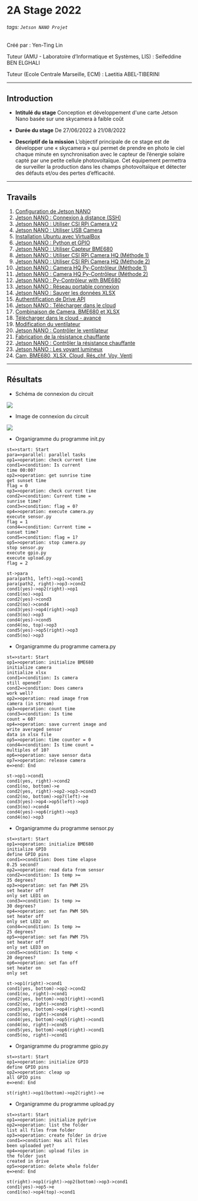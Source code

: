 # **2A Stage 2022**
###### tags: `Jetson NANO Projet`
Créé par : Yen-Ting Lin

Tuteur (AMU - Laboratoire d’Informatique et Systèmes, LIS) : Seifeddine BEN ELGHALI

Tuteur (Ecole Centrale Marseille, ECM) : Laetitia ABEL-TIBERINI

----------------
## **Introduction**
- **Intitulé du stage**
Conception et développement d'une carte Jetson Nano basée sur une skycamera à faible coût

- **Durée du stage**
De 27/06/2022 à 21/08/2022

- **Descriptif de la mission**
L’objectif principale de ce stage est de développer une « skycamera » qui permet de prendre en photo le ciel chaque minute en synchronisation avec le capteur de l’énergie solaire capté par une petite cellule photovoltaïque. Cet équipement permettra de surveiller la production dans les champs photovoltaïque et détecter des défauts et/ou des pertes d’efficacité.

----------------
## **Travails**
1. [Configuration de Jetson NANO](https://hackmd.io/@8KbRc796SnuYA2Dvsvk_BA/BJHzEBu59)
2. [Jetson NANO : Connexion à distance (SSH)](https://hackmd.io/@8KbRc796SnuYA2Dvsvk_BA/r1d2L5O55)
3. [Jetson NANO : Utiliser CSI RPi Camera V2](https://hackmd.io/@8KbRc796SnuYA2Dvsvk_BA/SkYjr6K5q)
4. [Jetson NANO : Utiliser USB Camera](https://hackmd.io/@8KbRc796SnuYA2Dvsvk_BA/Hy_8eJs5c)
5. [Installation Ubuntu avec VirtualBox](https://hackmd.io/@8KbRc796SnuYA2Dvsvk_BA/HJh7Zq39q)
6. [Jetson NANO : Python et GPIO](https://hackmd.io/@8KbRc796SnuYA2Dvsvk_BA/HksHoJscq)
7. [Jetson NANO : Utiliser Capteur BME680](https://hackmd.io/@8KbRc796SnuYA2Dvsvk_BA/Byshh0c9c)
8. [Jetson NANO : Utiliser CSI RPi Camera HQ (Méthode 1)](https://hackmd.io/@8KbRc796SnuYA2Dvsvk_BA/Hk5h0kqc9)
9. [Jetson NANO : Utiliser CSI RPi Camera HQ (Méthode 2)](https://hackmd.io/@8KbRc796SnuYA2Dvsvk_BA/rkFWNefi9)
10. [Jetson NANO : Camera HQ Py-Contrôleur (Méthode 1)](https://hackmd.io/@8KbRc796SnuYA2Dvsvk_BA/HkHkKXni5)
11. [Jetson NANO : Camera HQ Py-Contrôleur (Méthode 2)](https://hackmd.io/@8KbRc796SnuYA2Dvsvk_BA/Byph1P3jq)
13. [Jetson NANO : Py-Contrôleur with BME680](https://hackmd.io/@8KbRc796SnuYA2Dvsvk_BA/H1C-ZlJnc)
14. [Jetson NANO : Réseau portable connexion](https://hackmd.io/@8KbRc796SnuYA2Dvsvk_BA/rykj9Gu2q)
15. [Jetson NANO : Sauver les données XLSX](https://hackmd.io/@8KbRc796SnuYA2Dvsvk_BA/BygIVKST5)
16. [Authentification de Drive API](https://hackmd.io/@8KbRc796SnuYA2Dvsvk_BA/rJdsF58p9)
17. [Jetson NANO : Télécharger dans le cloud](https://hackmd.io/@8KbRc796SnuYA2Dvsvk_BA/Sk7NCdS65)
18. [Combinaison de Camera, BME680 et XLSX](https://hackmd.io/@8KbRc796SnuYA2Dvsvk_BA/BkMkh7wp5)
19. [Télécharger dans le cloud - avancé](https://hackmd.io/@8KbRc796SnuYA2Dvsvk_BA/ryZx4vvTq)
20. [Modification du ventilateur](https://hackmd.io/@8KbRc796SnuYA2Dvsvk_BA/ryuJp4rnq)
21. [Jetson NANO : Contrôler le ventilateur](https://hackmd.io/@8KbRc796SnuYA2Dvsvk_BA/rJXeGwt3c)
22. [Fabrication de la résistance chauffante](https://hackmd.io/@8KbRc796SnuYA2Dvsvk_BA/SyPai8r3c)
23. [Jetson NANO : Contrôler la résistance chauffante](https://hackmd.io/@8KbRc796SnuYA2Dvsvk_BA/H17mcuhp9)
24. [Jetson NANO : Les voyant lumineux](https://hackmd.io/@8KbRc796SnuYA2Dvsvk_BA/Hk5UjJIaq)
25. [Cam, BME680, XLSX, Cloud, Rés_chf, Voy, Venti](https://hackmd.io/@8KbRc796SnuYA2Dvsvk_BA/HJtEYHxCq)

----------------
## **Résultats**
- Schéma de connexion du circuit

![](https://i.imgur.com/jmdfilS.png)

- Image de connexion du circuit

![](https://i.imgur.com/frOFnaQ.jpg)

- Organigramme du programme init.py
```flow
st=>start: Start
para=>parallel: parallel tasks
op1=>operation: check current time
cond1=>condition: Is current
time 00:00?
op2=>operation: get sunrise time
get sunset time
flag = 0
op3=>operation: check current time
cond2=>condition: Current time =
sunrise time?
cond3=>condition: flag = 0?
op4=>operation: execute camera.py
execute sensor.py
flag = 1
cond4=>condition: Current time =
sunset time?
cond5=>condition: flag = 1?
op5=>operation: stop camera.py
stop sensor.py
execute gpio.py
execute upload.py
flag = 2

st->para
para(path1, left)->op1->cond1
para(path2, right)->op3->cond2
cond1(yes)->op2(right)->op1
cond1(no)->op1
cond2(yes)->cond3
cond2(no)->cond4
cond3(yes)->op4(right)->op3
cond3(no)->op3
cond4(yes)->cond5
cond4(no, top)->op3
cond5(yes)->op5(right)->op3
cond5(no)->op3
```

- Organigramme du programme camera.py
```flow
st=>start: Start
op1=>operation: initialize BME680
initialize camera
initialize xlsx
cond1=>condition: Is camera
still opened?
cond2=>condition: Does camera
work well?
op2=>operation: read image from
camera (in stream)
op3=>operation: count time
cond3=>condition: Is time
count = 60?
op4=>operation: save current image and
write averaged sensor
data in xlsx file
op5=>operation: time counter = 0
cond4=>condition: Is time count =
multiples of 10?
op6=>operation: save sensor data
op7=>operation: release camera
e=>end: End

st->op1->cond1
cond1(yes, right)->cond2
cond1(no, bottom)->e
cond2(yes, right)->op2->op3->cond3
cond2(no, bottom)->op7(left)->e
cond3(yes)->op4->op5(left)->op3
cond3(no)->cond4
cond4(yes)->op6(right)->op3
cond4(no)->op3
```

- Organigramme du programme sensor.py
```flow
st=>start: Start
op1=>operation: initialize BME680
initialize GPIO
define GPIO pins
cond1=>condition: Does time elapse
0.25 second?
op2=>operation: read data from sensor
cond2=>condition: Is temp >=
35 degrees?
op3=>operation: set fan PWM 25%
set heater off
only set LED1 on
cond3=>condition: Is temp >=
30 degrees?
op4=>operation: set fan PWM 50%
set heater off
only set LED2 on
cond4=>condition: Is temp >=
25 degrees?
op5=>operation: set fan PWM 75%
set heater off
only set LED3 on
cond5=>condition: Is temp <
20 degrees?
op6=>operation: set fan off
set heater on
only set 

st->op1(right)->cond1
cond1(yes, bottom)->op2->cond2
cond1(no, right)->cond1
cond2(yes, bottom)->op3(right)->cond1
cond2(no, right)->cond3
cond3(yes, bottom)->op4(right)->cond1
cond3(no, right)->cond4
cond4(yes, bottom)->op5(right)->cond1
cond4(no, right)->cond5
cond5(yes, bottom)->op6(right)->cond1
cond5(no, right)->cond1
```

- Organigramme du programme gpio.py
```flow
st=>start: Start
op1=>operation: initialize GPIO
define GPIO pins
op2=>operation: cleap up
all GPIO pins
e=>end: End

st(right)->op1(bottom)->op2(right)->e
```

- Organigramme du programme upload.py
```flow
st=>start: Start
op1=>operation: initialize pydrive
op2=>operation: list the folder
list all files from folder
op3=>operation: create folder in drive
cond1=>condition: Has all files
been uploaded yet?
op4=>operation: upload files in
the folder just
created in drive
op5=>operation: delete whole folder
e=>end: End

st(right)->op1(right)->op2(bottom)->op3->cond1
cond1(yes)->op5->e
cond1(no)->op4(top)->cond1
```

